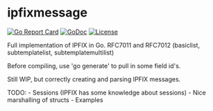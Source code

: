 # ipfixmessage


[![Go Report Card](https://goreportcard.com/badge/github.com/adrianuswarmenhoven/ipfix)](https://goreportcard.com/report/github.com/adrianuswarmenhoven/ipfix)
[![GoDoc](https://godoc.org/github.com/adrianuswarmenhoven/ipfix?status.svg)](https://godoc.org/github.com/adrianuswarmenhoven/ipfix)
[![License](https://img.shields.io/badge/license-MIT-blue.svg)](https://raw.githubusercontent.com/adrianuswarmenhoven/ipfix/master/LICENSEE)

Full implementation of IPFIX in Go. RFC7011 and RFC7012 (basiclist, subtemplatelist, subtemplatemultilist)

Before compiling, use 'go generate' to pull in some field id's.

Still WIP, but correctly creating and parsing IPFIX messages.

TODO:
    - Sessions (IPFIX has some knowledge about sessions)
    - Nice marshalling of structs
    - Examples